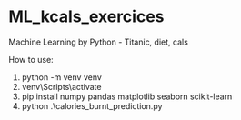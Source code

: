 # ML_kcals_exercices

Machine Learning by Python - Titanic, diet, cals

How to use:

1. python -m venv venv
2. venv\Scripts\activate
3. pip install numpy pandas matplotlib seaborn scikit-learn
4. python .\calories_burnt_prediction.py
